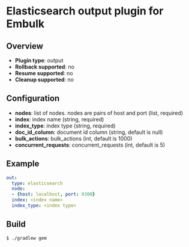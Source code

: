 # Elasticsearch output plugin for Embulk

## Overview

* **Plugin type**: output
* **Rollback supported**: no
* **Resume supported**: no
* **Cleanup supported**: no

## Configuration

- **nodes**: list of nodes. nodes are pairs of host and port (list, required)
- **index**: index name (string, required)
- **index_type**: index type (string, required)
- **doc_id_column**: document id column (string, default is null)
- **bulk_actions**: bulk_actions (int, default is 1000)
- **concurrent_requests**: concurrent_requests (int, default is 5)

## Example

```yaml
out:
  type: elasticsearch
  node:
  - {host: localhost, port: 9300}
  index: <index name>
  index_type: <index type>
```

## Build

```
$ ./gradlew gem
```
